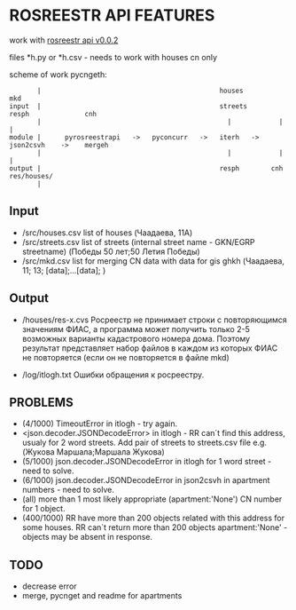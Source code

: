 # ROSREESTR API FEATURES

  work with [rosreestr api v0.0.2][1]

  files *h.py or *h.csv - needs to work with houses cn only

  scheme of work pycngeth: 
		
           |    								         houses                          mkd
    input  |       						        		 streets      resph              cnh
           |    										   |			|                 |
    module |      pyrosreestrapi   ->   pyconcurr   ->   iterh   ->   json2csvh    ->    mergeh
           |    										   |			|                 |
    output |       										 resph		  cnh				res/houses/	
		   |

## Input
  * /src/houses.csv 		list of houses (Чаадаева, 11А)
  * /src/streets.csv		list of streets (internal street name - GKN/EGRP streetname) (Победы 50 лет;50 Летия Победы)
  * /src/mkd.csv			list for merging CN data with data for gis ghkh (Чаадаева, 11; 13; [data];...[data]; )
  
## Output
  * /houses/res-x.cvs
    Росреестр не принимает строки с повторяющимся значениям ФИАС, а программа может получить только 2-5 возможных варианты кадастрового номера дома.
    Поэтому результат представляет набор файлов в каждом из которых ФИАС не повторяется (если он не повторяется в файле mkd)
	
  * /log/itlogh.txt
    Ошибки обращения к росреестру.
	
 [1]: https://rosreestr.ru/wps/PA_FCCLPGUMWPSPtalApp/ru.fccland.pgu.infoblock?param_infoblock_file_path=doc/doc_rest_online_2.doc&param_infoblock_name=cc_ib_open_data&ru.fccland.ibmportal.spring.portlet.dispatcher.DispatcherServiceServlet.directRequest=x&ru.fccland.ibmportal.spring.portlet.handler.BeanNameParameterHandlerMapping-PATH=/FileDownloaderController

## PROBLEMS
  * (4/1000) TimeoutError  in itlogh - try again.
  * <json.decoder.JSONDecodeError> in itlogh - RR can`t find this address, usualy for 2 word streets. Add pair of streets to streets.csv file e.g. 
  (Жукова Маршала;Маршала Жукова)
  * (5/1000) json.decoder.JSONDecodeError in itlogh for 1 word street - need to solve.
  * (6/1000) json.decoder.JSONDecodeError in json2csvh in apartment numbers - need to solve.
  * (all) more than 1 most likely appropriate (apartment:'None') CN number for 1 object. 
  * (400/1000) RR have more than 200 objects related with this address for some houses. RR can`t return more than 200 objects
  apartment:'None' - objects may be absent in response.  
 
## TODO

  * decrease error
  * merge, pycnget and readme for apartments
 
